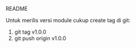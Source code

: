 README

Untuk merilis versi module cukup create tag di git:
1. git tag v1.0.0
2. git push origin v1.0.0